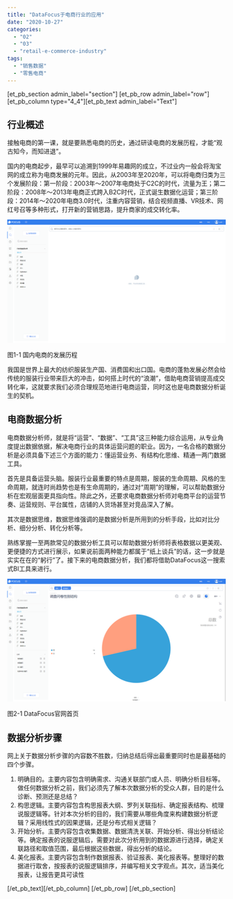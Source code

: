 ```yaml
---
title: "DataFocus于电商行业的应用"
date: "2020-10-27"
categories: 
  - "02"
  - "03"
  - "retail-e-commerce-industry"
tags: 
  - "销售数据"
  - "零售电商"
---
```


\[et\_pb\_section admin\_label="section"\] \[et\_pb\_row admin\_label="row"\] \[et\_pb\_column type="4\_4"\]\[et\_pb\_text admin\_label="Text"\]

## 行业概述

接触电商的第一课，就是要熟悉电商的历史，通过研读电商的发展历程，才能“观古知今，而知进退”。

国内的电商起步，最早可以追溯到1999年易趣网的成立，不过业内一般会将淘宝网的成立称为电商发展的元年。因此，从2003年至2020年，可以将电商归类为三个发展阶段：第一阶段：2003年～2007年电商处于C2C的时代，流量为王；第二阶段：2008年～2013年电商正式跨入B2C时代，正式诞生数据化运营；第三阶段：2014年～2020年电商3.0时代，注重内容营销，结合视频直播、VR技术、网红号召等多种形式，打开新的营销思路，提升商家的成交转化率。

![](images/word-image-2.png)

图1-1 国内电商的发展历程

我国是世界上最大的纺织服装生产国、消费国和出口国。电商的蓬勃发展必然会给传统的服装行业带来巨大的冲击，如何搭上时代的“浪潮”，借助电商营销提高成交转化率，这就要求我们必须合理规范地进行电商运营，同时这也是电商数据分析诞生的契机。

## 电商数据分析

电商数据分析师，就是将“运营”、“数据”、“工具”这三种能力综合运用，从专业角度提出数据依据，解决电商行业的具体运营问题的职业。因为，一名合格的数据分析是必须具备下述三个方面的能力：懂运营业务、有结构化思维、精通一两门数据工具。

首先是具备运营头脑。服装行业最重要的特点是周期，服装的生命周期、风格的生命周期，就连时尚趋势也是有生命周期的，通过对“周期”的理解，可以帮助数据分析在宏观层面更具指向性。除此之外，还要求电商数据分析师对电商平台的运营节奏、运营规则、平台属性，店铺的人货场甚至对竞品深入了解。

其次是数据思维，数据思维强调的是数据分析是所用到的分析手段，比如对比分析、细分分析、转化分析等。

熟练掌握一至两款常见的数据分析工具可以帮助数据分析师将表格数据以更美观、更便捷的方式进行展示，如果说前面两种能力都属于“纸上谈兵”的话，这一步就是实实在在的“躬行”了。接下来的电商数据分析，我们都将借助DataFocus这一搜索式BI工具来进行。

![](images/word-image-3.png)

图2-1 DataFocus官网首页

## 数据分析步骤

网上关于数据分析步骤的内容数不胜数，归纳总结后得出最重要同时也是最基础的四个步骤。

1. 明确目的。主要内容包含明确需求、沟通关联部门或人员、明确分析目标等。做任何数据分析之前，我们必须先了解本次数据分析的受众人群，目的是什么诊断、预测还是总结？
2. 构思逻辑。主要内容包含构思报表大纲、罗列关联指标、确定报表结构、梳理说服逻辑等。针对本次分析的目的，我们需要从哪些角度来构建数据分析逻辑？采用线性式的因果逻辑，还是分布式相关逻辑？
3. 开始分析。主要内容包含收集数据、数据清洗关联、开始分析、得出分析结论等。确定报表的说服逻辑后，需要对此次分析用到的数据源进行选择，确定关联路径和取值范围，最后根据这些数据，得出分析的结论。
4. 美化报表。主要内容包含制作数据报表、验证报表、美化报表等。整理好的数据进行取舍，按报表的说服逻辑排序，并编写相关文字观点。其次，适当美化报表，让报告更具可读性

\[/et\_pb\_text\]\[/et\_pb\_column\] \[/et\_pb\_row\] \[/et\_pb\_section\]
